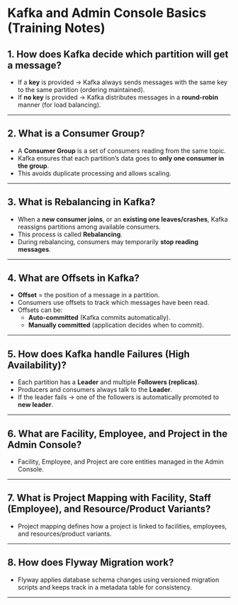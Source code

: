 # Kafka and Admin Console Basics (Training Notes)

## 1. How does Kafka decide which partition will get a message?
- If a **key** is provided → Kafka always sends messages with the same key to the same partition (ordering maintained).  
- If **no key** is provided → Kafka distributes messages in a **round-robin** manner (for load balancing).  

---

## 2. What is a Consumer Group?
- A **Consumer Group** is a set of consumers reading from the same topic.  
- Kafka ensures that each partition’s data goes to **only one consumer in the group**.  
- This avoids duplicate processing and allows scaling.  

---

## 3. What is Rebalancing in Kafka?
- When a **new consumer joins**, or an **existing one leaves/crashes**, Kafka reassigns partitions among available consumers.  
- This process is called **Rebalancing**.  
- During rebalancing, consumers may temporarily **stop reading messages**.  

---

## 4. What are Offsets in Kafka?
- **Offset** = the position of a message in a partition.  
- Consumers use offsets to track which messages have been read.  
- Offsets can be:
  - **Auto-committed** (Kafka commits automatically).  
  - **Manually committed** (application decides when to commit).  

---

## 5. How does Kafka handle Failures (High Availability)?
- Each partition has a **Leader** and multiple **Followers (replicas)**.  
- Producers and consumers always talk to the **Leader**.  
- If the leader fails → one of the followers is automatically promoted to **new leader**.  

---

## 6. What are Facility, Employee, and Project in the Admin Console?
- Facility, Employee, and Project are core entities managed in the Admin Console.  

---

## 7. What is Project Mapping with Facility, Staff (Employee), and Resource/Product Variants?
- Project mapping defines how a project is linked to facilities, employees, and resources/product variants.  

---

## 8. How does Flyway Migration work?
- Flyway applies database schema changes using versioned migration scripts and keeps track in a metadata table for consistency.  

---
